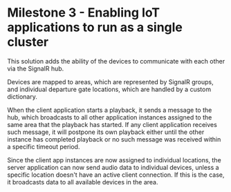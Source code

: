 # Milestone 3 - Enabling IoT applications to run as a single cluster

This solution adds the ability of the devices to communicate with each other via the SignalR hub.

Devices are mapped to areas, which are represented by SignalR groups, and individual departure gate locations, which are handled by a custom dictionary.

When the client application starts a playback, it sends a message to the hub, which broadcasts to all other application instances assigned to the same area that the playback has started. If any client application receives such message, it will postpone its own playback either until the other instance has completed playback or no such message was received within a specific timeout period.

Since the client app instances are now assigned to individual locations, the server application can now send audio data to individual devices, unless a specific location doesn't have an active client connection. If this is the case, it broadcasts data to all available devices in the area.